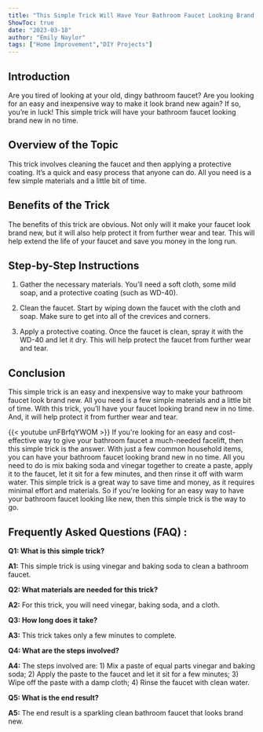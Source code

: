 ```yaml
---
title: "This Simple Trick Will Have Your Bathroom Faucet Looking Brand New in No Time!"
ShowToc: true 
date: "2023-03-18"
author: "Emily Naylor" 
tags: ["Home Improvement","DIY Projects"]
---
```

## Introduction

Are you tired of looking at your old, dingy bathroom faucet? Are you looking for an easy and inexpensive way to make it look brand new again? If so, you’re in luck! This simple trick will have your bathroom faucet looking brand new in no time.

## Overview of the Topic

This trick involves cleaning the faucet and then applying a protective coating. It’s a quick and easy process that anyone can do. All you need is a few simple materials and a little bit of time.

## Benefits of the Trick

The benefits of this trick are obvious. Not only will it make your faucet look brand new, but it will also help protect it from further wear and tear. This will help extend the life of your faucet and save you money in the long run.

## Step-by-Step Instructions

1. Gather the necessary materials. You’ll need a soft cloth, some mild soap, and a protective coating (such as WD-40).

2. Clean the faucet. Start by wiping down the faucet with the cloth and soap. Make sure to get into all of the crevices and corners.

3. Apply a protective coating. Once the faucet is clean, spray it with the WD-40 and let it dry. This will help protect the faucet from further wear and tear.

## Conclusion

This simple trick is an easy and inexpensive way to make your bathroom faucet look brand new. All you need is a few simple materials and a little bit of time. With this trick, you’ll have your faucet looking brand new in no time. And, it will help protect it from further wear and tear.

{{< youtube unFBrfqYWOM >}} 
If you're looking for an easy and cost-effective way to give your bathroom faucet a much-needed facelift, then this simple trick is the answer. With just a few common household items, you can have your bathroom faucet looking brand new in no time. All you need to do is mix baking soda and vinegar together to create a paste, apply it to the faucet, let it sit for a few minutes, and then rinse it off with warm water. This simple trick is a great way to save time and money, as it requires minimal effort and materials. So if you're looking for an easy way to have your bathroom faucet looking like new, then this simple trick is the way to go.

## Frequently Asked Questions (FAQ) :
**Q1: What is this simple trick?**

**A1:** This simple trick is using vinegar and baking soda to clean a bathroom faucet.

**Q2: What materials are needed for this trick?**

**A2:** For this trick, you will need vinegar, baking soda, and a cloth.

**Q3: How long does it take?**

**A3:** This trick takes only a few minutes to complete. 

**Q4: What are the steps involved?**

**A4:** The steps involved are: 1) Mix a paste of equal parts vinegar and baking soda; 2) Apply the paste to the faucet and let it sit for a few minutes; 3) Wipe off the paste with a damp cloth; 4) Rinse the faucet with clean water.

**Q5: What is the end result?**

**A5:** The end result is a sparkling clean bathroom faucet that looks brand new.





